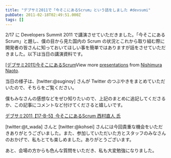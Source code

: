 ```yaml
---
title: "デブサミ2011で「今そこにあるScrum」という話をしました #devsumi"
pubDate: 2011-02-18T02:49:51.000Z
tags: []
---
```


2/17 に Developers Summit 2011 で講演させていただきました。「今そこにあるScrum」と題し、僕の目から見た国内の Scrum の状況とこれから取り組む際に開発者の皆さんに知っておいてほしい事を簡単ではありますが話をさせていただきました。以下は当日の講演資料です。

[[デブサミ2011]今そこにあるScrum](http://www.slideshare.net/nawoto/clear-and-present-scrum-on-devlopers-summit-2011-6963258)View more [presentations](http://www.slideshare.net/) from [Nishimura Naoto](http://www.slideshare.net/nawoto).

当日の様子は、[twitter:@suginoy] さんが Twitter のつぶやきをまとめていただいたので、そちらをご覧ください。

僕もみなさんの感想などをぜひ知りたいので、上記のまとめに追記してくださるか、この記事にコメントなど付けてくださると嬉しいです。

[デブサミ2011【17-B-5】今そこにあるScrum 西村直人 氏](http://togetter.com/li/102139)

[twitter:@t_wada] さんと [twitter:@kohsei] さんには今回貴重な機会をいただきありがとうございました。また、参加していただいた方とスタッフのみなさんのおかげで、私もとても楽しめました。ありがとうございます。

あと、会場の方からも色んな質問をいただき、私も大変勉強になりました。